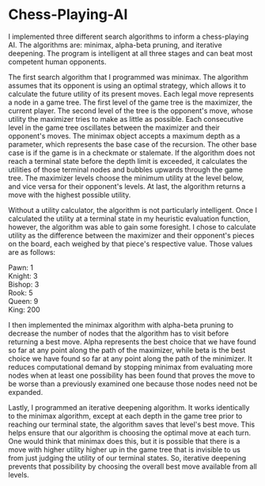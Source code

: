 # Chess-Playing-AI

I implemented three different search algorithms to inform a chess-playing AI. The algorithms are: minimax, alpha-beta pruning, and iterative deepening. The program is intelligent at all three stages and can beat most competent human opponents.

The first search algorithm that I programmed was minimax. The algorithm assumes that its opponent is using an optimal strategy, which allows it to calculate the future utility of its present moves. Each legal move represents a node in a game tree. The first level of the game tree is the maximizer, the current player. The second level of the tree is the opponent's move, whose utility the maximizer tries to make as little as possible. Each consecutive level in the game tree oscillates between the maximizer and their opponent's moves. The minimax object accepts a maximum depth as a parameter, which represents the base case of the recursion. The other base case is if the game is in a checkmate or stalemate. If the algorithm does not reach a terminal state before the depth limit is exceeded, it calculates the utilities of those terminal nodes and bubbles upwards through the game tree. The maximizer levels choose the minimum utility at the level below, and vice versa for their opponent's levels. At last, the algorithm returns a move with the highest possible utility.

Without a utility calculator, the algorithm is not particularly intelligent. Once I calculated the utility at a terminal state in my heuristic evaluation function, however, the algorithm was able to gain some foresight. I chose to calculate utility as the difference between the maximizer and their opponent's pieces on the board, each weighed by that piece's respective value. Those values are as follows:

Pawn: 1  
Knight: 3  
Bishop: 3  
Rook: 5  
Queen: 9  
King: 200  

I then implemented the minimax algorithm with alpha-beta pruning to decrease the number of nodes that the algorithm has to visit before returning a best move. Alpha represents the best choice that we have found so far at any point along the path of the maximizer, while beta is the best choice we have found so far at any point along the path of the minimizer. It reduces computational demand by stopping minimax from evaluating more nodes when at least one possibility has been found that proves the move to be worse than a previously examined one because those nodes need not be expanded.

Lastly, I programmed an iterative deepening algorithm. It works identically to the minimax algorithm, except at each depth in the game tree prior to reaching our terminal state, the algorithm saves that level's best move. This helps ensure that our algorithm is choosing the optimal move at each turn. One would think that minimax does this, but it is possible that there is a move with higher utility higher up in the game tree that is invisible to us from just judging the utility of our terminal states. So, iterative deepening prevents that possibility by choosing the overall best move available from all levels.
